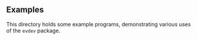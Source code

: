 ## Examples

This directory holds some example programs, demonstrating various
uses of the `evdev` package.

